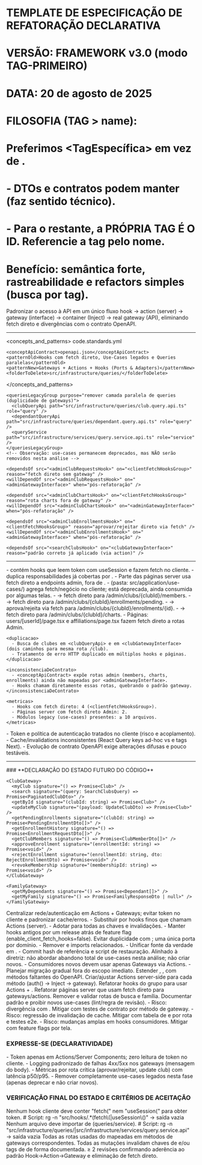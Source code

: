 # TEMPLATE DE ESPECIFICAÇÃO DE REFATORAÇÃO DECLARATIVA
# VERSÃO: FRAMEWORK v3.0 (modo TAG-PRIMEIRO)
# DATA: 20 de agosto de 2025
#
# FILOSOFIA (TAG > name):
# Preferimos <TagEspecífica> em vez de <tipo name="tag-específica">.
#   - DTOs e contratos podem manter <property name=".." type=".."> (faz sentido técnico).
#   - Para o restante, a PRÓPRIA TAG É O ID. Referencie a tag pelo nome.
# Benefício: semântica forte, rastreabilidade e refactors simples (busca por tag).

<task>
Padronizar o acesso à API em um único fluxo hook → action (server) → gateway (interface) → container (Inject) → real gateway (API), eliminando fetch direto e divergências com o contrato OpenAPI.
</task>

__________________________________________________________________________________________

<reference>

  <concepts_and_patterns>
    <projectCodeStandards>code.standards.yml</projectCodeStandards>

    <conceptApiContract>openapi.json</conceptApiContract>
    <patternOld>Hooks com fetch direto, Use-Cases legados e Queries paralelas</patternOld>
    <patternNew>Gateways + Actions + Hooks (Ports & Adapters)</patternNew>
    <folderToDelete>src/infrastructure/queries/</folderToDelete>
  </concepts_and_patterns>

  <filesToDelete>
    <clientFetchHooksGroup purpose="remover fetch direto do cliente">
      <adminClubMembersHook path="src/hooks/use-admin-club-members.ts" role="hook" />
      <adminClubRequestsHook path="src/hooks/use-admin-club-requests.ts" role="hook" />
      <adminClubEnrollmentsHook path="src/hooks/use-admin-club-enrollments.ts" role="hook" />
      <adminClubChartsHook path="src/hooks/use-admin-club-charts.ts" role="hook" />
    </clientFetchHooksGroup>

    <queriesLegacyGroup purpose="remover camada paralela de queries (duplicidade de gateways)">
      <clubQueryApi path="src/infrastructure/queries/club.query.api.ts" role="query" />
      <dependantQueryApi path="src/infrastructure/queries/dependant.query.api.ts" role="query" />
      <queryService path="src/infrastructure/services/query.service.api.ts" role="service" />
    </queriesLegacyGroup>
    <!-- Observação: use-cases permanecem deprecados, mas NÃO serão removidos nesta análise -->
  </filesToDelete>

  <interfacesToModify>
    <adminGatewayInterface path="src/application/gateways/admin.gateway.ts"
                           desiredContractRef="<AdminGateway>"
                           rationale="alinhar todas rotas Admin do OpenAPI em uma única porta" />
    <clubGatewayInterface path="src/application/gateways/club.gateway.ts"
                          desiredContractRef="<ClubGateway>"
                          rationale="concentrar operações do diretor (club-management) e busca de clubes" />
    <familyGatewayInterface path="src/application/gateways/family.gateway.ts"
                            desiredContractRef="<FamilyGateway>"
                            rationale="expor operações de família (meus dependentes/família)" />
  </interfacesToModify>

  <refs>
    <dependsOf src="<adminClubMembersHook>" on="<clientFetchHooksGroup>" reason="token no cliente e fetch direto" />
    <willDependOf src="<adminClubMembersHook>" on="<adminGatewayInterface>" when="pós-refatoração" />

    <dependsOf src="<adminClubRequestsHook>" on="<clientFetchHooksGroup>" reason="fetch direto sem gateway" />
    <willDependOf src="<adminClubRequestsHook>" on="<adminGatewayInterface>" when="pós-refatoração" />

    <dependsOf src="<adminClubChartsHook>" on="<clientFetchHooksGroup>" reason="rota charts fora de gateway" />
    <willDependOf src="<adminClubChartsHook>" on="<adminGatewayInterface>" when="pós-refatoração" />

    <dependsOf src="<adminClubEnrollmentsHook>" on="<clientFetchHooksGroup>" reason="aprovar/rejeitar direto via fetch" />
    <willDependOf src="<adminClubEnrollmentsHook>" on="<adminGatewayInterface>" when="pós-refatoração" />

    <dependsOf src="<searchClubsHook>" on="<clubGatewayInterface>" reason="padrão correto já aplicado (via action)" />
  </refs>

</reference>

__________________________________________________________________________________________

<as-is>
  <contextoArquitetural>
    - <clientFetchHooksGroup> contém hooks que leem token com useSession e fazem fetch no cliente.
    - <queriesLegacyGroup> duplica responsabilidades já cobertas por <clubGatewayInterface>.
    - Parte das páginas server usa fetch direto a endpoints admin, fora de <adminGatewayInterface>.
    - <applicationUseCasesLegacy> (pasta: src/application/use-cases/) agrega fetch/negócio no cliente; está deprecada, ainda consumida por algumas telas.
  </contextoArquitetural>

  <evidencias>
    <acoplamento>
      - <adminClubMembersHook> → fetch direto para /admin/clubs/{clubId}/members.
      - <adminClubRequestsHook> → fetch direto para /admin/clubs/{clubId}/enrollments/pending.
      - <adminClubEnrollmentsHook> → aprova/rejeita via fetch para /admin/clubs/{clubId}/enrollments/{id}.
      - <adminClubChartsHook> → fetch direto para /admin/clubs/{clubId}/charts.
      - Páginas: users/[userId]/page.tsx e affiliations/page.tsx fazem fetch direto a rotas Admin.
    </acoplamento>

    <duplicacao>
      - Busca de clubes em <clubQueryApi> e em <clubGatewayInterface> (dois caminhos para mesma rota /club).
      - Tratamento de erro HTTP duplicado em múltiplos hooks e páginas.
    </duplicacao>

    <inconsistenciaDeContrato>
      - <conceptApiContract> expõe rotas admin (members, charts, enrollments) ainda não mapeadas por <adminGatewayInterface>.
      - Hooks chamam diretamente essas rotas, quebrando o padrão gateway.
    </inconsistenciaDeContrato>

    <metricas>
      - Hooks com fetch direto: 4 (<clientFetchHooksGroup>).
      - Páginas server com fetch direto Admin: 2.
      - Módulos legacy (use-cases) presentes: ≥ 10 arquivos.
    </metricas>
  </evidencias>

  <consequencias>
    - Token e política de autenticação tratados no cliente (risco e acoplamento).
    - Cache/invalidations inconsistentes (React Query keys ad-hoc vs <QueryKeys> e tags Next).
    - Evolução de contrato OpenAPI exige alterações difusas e pouco testáveis.
  </consequencias>
</as-is>

__________________________________________________________________________________________

<to-be>
### **DECLARAÇÃO DO ESTADO FUTURO DO CÓDIGO**

<apiLayerStandardization>

  <designPatterns>
    <Gateway />
    <ActionsServerOnly />
    <PortsAndAdapters />
    <DependencyInjection />
  </designPatterns>

  <dataContracts>
    <AdminGateway>
      <getAffiliations signature="() => Promise<Family[]>" />
      <getClubs signature="() => Promise<Club[]>" />
      <getEnrollments signature="() => Promise<EnrollmentRequest[]>" />
      <getUsers signature="() => Promise<User[]>" />
      <getUserById signature="(userId: string) => Promise<User>" />
      <searchUsers signature="(query: SearchUsersQuery) => Promise<PaginatedUsersDto>" />
      <changeClubPrincipal signature="(clubId: string, dto: ChangePrincipalDto) => Promise<void>" />
      <updateClub signature="(clubId: string, payload: UpdateClubByAdminDto) => Promise<Club>" />
      <getClubMembers signature="(clubId: string) => Promise<ClubMemberDto[]>" />
      <getClubPendingEnrollments signature="(clubId: string) => Promise<PendingEnrollmentDto[]>" />
      <approveClubEnrollment signature="(clubId: string, enrollmentId: string) => Promise<void>" />
      <rejectClubEnrollment signature="(clubId: string, enrollmentId: string, dto: RejectEnrollmentDto) => Promise<void>" />
      <getClubCharts signature="(clubId: string) => Promise<ClubChartsDto>" />
      <getUserFamily signature="(userId: string) => Promise<FamilyResponseDto>" />
    </AdminGateway>

    <ClubGateway>
      <myClub signature="() => Promise<Club>" />
      <search signature="(query: SearchClubsQuery) => Promise<PaginatedClubDto>" />
      <getById signature="(clubId: string) => Promise<Club>" />
      <updateMyClub signature="(payload: UpdateClubDto) => Promise<Club>" />
      <getPendingEnrollments signature="(clubId: string) => Promise<PendingEnrollmentDto[]>" />
      <getEnrollmentHistory signature="() => Promise<EnrollmentRequestDto[]>" />
      <getClubMembers signature="() => Promise<ClubMemberDto[]>" />
      <approveEnrollment signature="(enrollmentId: string) => Promise<void>" />
      <rejectEnrollment signature="(enrollmentId: string, dto: RejectEnrollmentDto) => Promise<void>" />
      <revokeMembership signature="(membershipId: string) => Promise<void>" />
    </ClubGateway>

    <FamilyGateway>
      <getMyDependants signature="() => Promise<Dependant[]>" />
      <getMyFamily signature="() => Promise<FamilyResponseDto | null>" />
    </FamilyGateway>
  </dataContracts>

  <clientFetchHooksGroup state="DELETADO">
    <justificativa>
      Centralizar rede/autenticação em Actions + Gateways; evitar token no cliente e padronizar cache/erros.
    </justificativa>
    <impactos>
      - Substituir por hooks finos que chamam Actions (server).
      - Adotar <QueryKeys> para todas as chaves e invalidações.
    </impactos>
    <rollback>
      - Manter hooks antigos por um release atrás de feature flag (enable_client_fetch_hooks=false).
    </rollback>
  </clientFetchHooksGroup>

  <queriesLegacyGroup state="DELETADO">
    <justificativa>
      Evitar duplicidade com <ClubGateway.search>; uma única porta por domínio.
    </justificativa>
    <impactos>
      - Remover <QueryService> e imports relacionados.
      - Unificar fonte da verdade em <ClubGateway>.
    </impactos>
    <rollback>
      - Commit hash de referência e script de restauração.
    </rollback>
  </queriesLegacyGroup>

  <useCasesLegacyGroup state="MANTIDO">
    <justificativa>
      Alinhado à diretriz: não abordar abandono total de use-cases nesta análise; não criar novos.
    </justificativa>
    <impactos>
      - Consumidores novos devem usar apenas Gateways via Actions.
      - Planejar migração gradual fora do escopo imediato.
    </impactos>
  </useCasesLegacyGroup>

  <migrationPlan>
    <step order="1">Estender <adminGatewayInterface>, <clubGatewayInterface>, <familyGatewayInterface> com métodos faltantes do OpenAPI.</step>
    <step order="2">Criar/ajustar Actions server-side para cada método (auth() → Inject → gateway).</step>
    <step order="3">Refatorar hooks do grupo <clientFetchHooksGroup> para usar Actions + <QueryKeys>.</step>
    <step order="4">Refatorar páginas server que usam fetch direto para gateways/actions.</step>
    <step order="5">Remover <queriesLegacyGroup> e validar rotas de busca e família.</step>
    <step order="6">Documentar padrão e proibir novos use-cases (lint/regra de revisão).</step>
  </migrationPlan>

  <riscosERollback>
    - Risco: divergência com <conceptApiContract>. Mitigar com testes de contrato por método de gateway.
    - Risco: regressão de invalidação de cache. Mitigar com tabela de <QueryKeys> e <NextKeys> por rota e testes e2e.
    - Risco: mudanças amplas em hooks consumidores. Mitigar com feature flags por tela.
  </riscosERollback>

</apiLayerStandardization>

### EXPRESSE-SE (DECLARATIVIDADE)

<security>
  - Token apenas em Actions/Server Components; zero leitura de token no cliente.
</security>

<observabilidade>
  - Logging padronizado de falhas 4xx/5xx nos gateways (mensagem do body).
  - Métricas por rota crítica (aprovar/rejeitar, update club) com latência p50/p95.
</observabilidade>

<nonGoals>
  - Remover completamente use-cases legados nesta fase (apenas deprecar e não criar novos).
</nonGoals>

### **VERIFICAÇÃO FINAL DO ESTADO E CRITÉRIOS DE ACEITAÇÃO**

<finalState>
  Nenhum hook cliente deve conter "fetch(" nem "useSession(" para obter token.
  # Script: rg -n "src/hooks/.*(fetch\(|useSession\()" → saída vazia
</finalState>

<finalState>
  Nenhum arquivo deve importar de <queriesLegacyGroup> (queries/service).
  # Script: rg -n "src/infrastructure/queries/|src/infrastructure/services/query.service.api" → saída vazia
</finalState>

<finalState type="ContractMapping">
  Todas as rotas usadas do <conceptApiContract> mapeadas em métodos de gateways correspondentes.
</finalState>

<finalState type="CacheConsistency">
  Todas as mutações invalidam chaves de <QueryKeys> e/ou tags de <NextKeys> de forma documentada.
</finalState>

<finalState type="CodeReview">
  ≥ 2 revisões confirmando aderência ao padrão Hook→Action→Gateway e eliminação de fetch direto.
</finalState>

